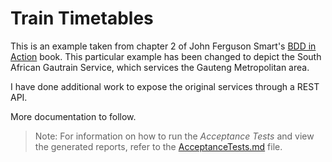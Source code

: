 Train Timetables
================

This is an example taken from chapter 2 of John Ferguson Smart's [BDD in Action](https://www.manning.com/books/bdd-in-action) book. This
particular example has been changed to depict the South African Gautrain Service, which
services the Gauteng Metropolitan area.

I have done additional work to expose the original services through a REST API.

More documentation to follow.

>Note: For information on how to run the _Acceptance Tests_ and view the generated reports, refer to the [AcceptanceTests.md](https://github.com/donaldsiziba/train-timetables/blob/master/AcceptanceTests.md) file.